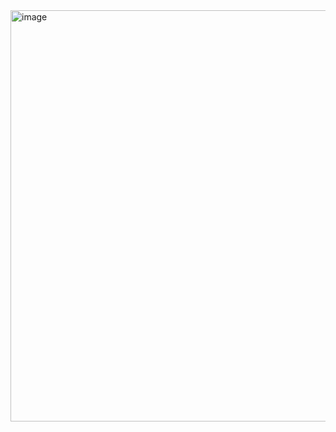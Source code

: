 <img width="1167" height="658" alt="image" src="https://github.com/user-attachments/assets/02a450f4-4628-4aa5-9b17-43cb95c4ddfe" />
